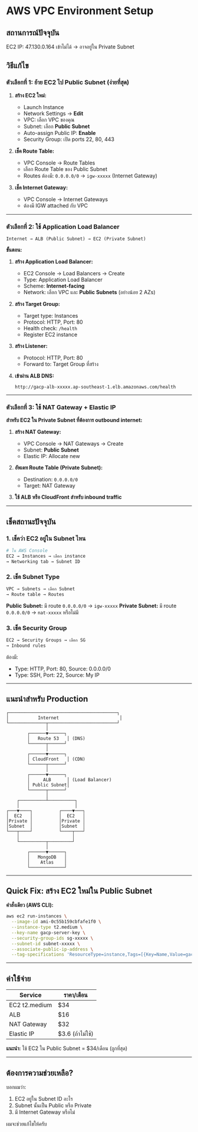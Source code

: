 # AWS VPC Environment Setup

## สถานการณ์ปัจจุบัน

EC2 IP: 47.130.0.164 เข้าไม่ได้ → อาจอยู่ใน Private Subnet

## วิธีแก้ไข

### ตัวเลือกที่ 1: ย้าย EC2 ไป Public Subnet (ง่ายที่สุด)

1. **สร้าง EC2 ใหม่:**
   - Launch Instance
   - Network Settings → **Edit**
   - VPC: เลือก VPC ของคุณ
   - Subnet: เลือก **Public Subnet**
   - Auto-assign Public IP: **Enable**
   - Security Group: เปิด ports 22, 80, 443

2. **เช็ค Route Table:**
   - VPC Console → Route Tables
   - เลือก Route Table ของ Public Subnet
   - Routes ต้องมี: `0.0.0.0/0` → `igw-xxxxx` (Internet Gateway)

3. **เช็ค Internet Gateway:**
   - VPC Console → Internet Gateways
   - ต้องมี IGW attached กับ VPC

---

### ตัวเลือกที่ 2: ใช้ Application Load Balancer

```
Internet → ALB (Public Subnet) → EC2 (Private Subnet)
```

**ขั้นตอน:**

1. **สร้าง Application Load Balancer:**
   - EC2 Console → Load Balancers → Create
   - Type: Application Load Balancer
   - Scheme: **Internet-facing**
   - Network: เลือก VPC และ **Public Subnets** (อย่างน้อย 2 AZs)

2. **สร้าง Target Group:**
   - Target type: Instances
   - Protocol: HTTP, Port: 80
   - Health check: `/health`
   - Register EC2 instance

3. **สร้าง Listener:**
   - Protocol: HTTP, Port: 80
   - Forward to: Target Group ที่สร้าง

4. **เข้าผ่าน ALB DNS:**
   ```
   http://gacp-alb-xxxxx.ap-southeast-1.elb.amazonaws.com/health
   ```

---

### ตัวเลือกที่ 3: ใช้ NAT Gateway + Elastic IP

**สำหรับ EC2 ใน Private Subnet ที่ต้องการ outbound internet:**

1. **สร้าง NAT Gateway:**
   - VPC Console → NAT Gateways → Create
   - Subnet: **Public Subnet**
   - Elastic IP: Allocate new

2. **อัพเดท Route Table (Private Subnet):**
   - Destination: `0.0.0.0/0`
   - Target: NAT Gateway

3. **ใช้ ALB หรือ CloudFront สำหรับ inbound traffic**

---

## เช็คสถานะปัจจุบัน

### 1. เช็คว่า EC2 อยู่ใน Subnet ไหน

```bash
# ใน AWS Console
EC2 → Instances → เลือก instance
→ Networking tab → Subnet ID
```

### 2. เช็ค Subnet Type

```bash
VPC → Subnets → เลือก Subnet
→ Route table → Routes
```

**Public Subnet:** มี route `0.0.0.0/0` → `igw-xxxxx`
**Private Subnet:** มี route `0.0.0.0/0` → `nat-xxxxx` หรือไม่มี

### 3. เช็ค Security Group

```bash
EC2 → Security Groups → เลือก SG
→ Inbound rules
```

ต้องมี:
- Type: HTTP, Port: 80, Source: 0.0.0.0/0
- Type: SSH, Port: 22, Source: My IP

---

## แนะนำสำหรับ Production

```
┌─────────────────────────────────────────┐
│           Internet                       │
└──────────────┬──────────────────────────┘
               │
        ┌──────▼──────┐
        │   Route 53   │ (DNS)
        └──────┬──────┘
               │
        ┌──────▼──────┐
        │ CloudFront   │ (CDN)
        └──────┬──────┘
               │
        ┌──────▼──────┐
        │     ALB      │ (Load Balancer)
        │ Public Subnet│
        └──────┬──────┘
               │
    ┌──────────┴──────────┐
    │                     │
┌───▼────┐          ┌────▼───┐
│  EC2   │          │  EC2   │
│Private │          │Private │
│Subnet  │          │Subnet  │
└───┬────┘          └────┬───┘
    │                    │
    └──────────┬─────────┘
               │
        ┌──────▼──────┐
        │   MongoDB   │
        │    Atlas    │
        └─────────────┘
```

---

## Quick Fix: สร้าง EC2 ใหม่ใน Public Subnet

**คำสั่งเดียว (AWS CLI):**

```bash
aws ec2 run-instances \
  --image-id ami-0c55b159cbfafe1f0 \
  --instance-type t2.medium \
  --key-name gacp-server-key \
  --security-group-ids sg-xxxxx \
  --subnet-id subnet-xxxxx \
  --associate-public-ip-address \
  --tag-specifications 'ResourceType=instance,Tags=[{Key=Name,Value=gacp-backend-public}]'
```

---

## ค่าใช้จ่าย

| Service | ราคา/เดือน |
|---------|-----------|
| EC2 t2.medium | $34 |
| ALB | $16 |
| NAT Gateway | $32 |
| Elastic IP | $3.6 (ถ้าไม่ใช้) |

**แนะนำ:** ใช้ EC2 ใน Public Subnet = $34/เดือน (ถูกที่สุด)

---

## ต้องการความช่วยเหลือ?

บอกผมว่า:
1. EC2 อยู่ใน Subnet ID อะไร
2. Subnet นั้นเป็น Public หรือ Private
3. มี Internet Gateway หรือไม่

ผมจะช่วยแก้ไขให้ครับ
